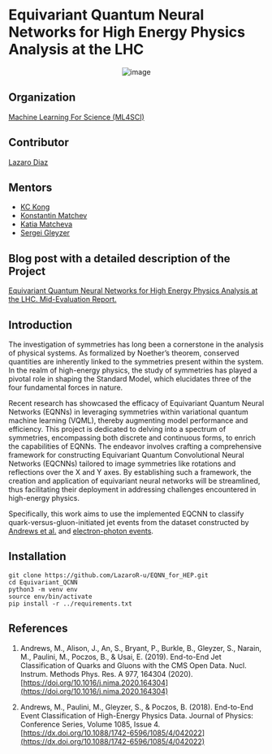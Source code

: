 # Equivariant Quantum Neural Networks for High Energy Physics Analysis at the LHC

<p align="center">
  <img src="https://github.com/LazaroR-u/EQNN/assets/80428982/63d3cc7b-f42f-4989-b203-4cce5eaff822" alt="image">
</p>


## Organization
[Machine Learning For Science (ML4SCI)](https://ml4sci.org/)

## Contributor
[Lazaro Diaz](https://www.linkedin.com/in/lazaro-raul-diaz-lievano/)

## Mentors
- [KC Kong](https://physics.ku.edu/people/kong-kyoungchul)
- [Konstantin Matchev](https://www.phys.ufl.edu/~matchev/)
- [Katia Matcheva](https://www.phys.ufl.edu/wp/index.php/people/faculty/katia-matcheva/)
- [Sergei Gleyzer](http://sergeigleyzer.com/)


## Blog post with a detailed description of the Project
[Equivariant Quantum Neural Networks for High Energy Physics Analysis at the LHC. Mid-Evaluation Report.](https://medium.com/@214lievano/equivariant-quantum-neural-networks-for-high-energy-physics-analysis-at-the-lhc-59b55ed3d43e)


## Introduction

The investigation of symmetries has long been a cornerstone in the analysis of physical systems. As formalized by Noether’s theorem, conserved quantities are inherently linked to the symmetries present within the system. In the realm of high-energy physics, the study of symmetries has played a pivotal role in shaping the Standard Model, which elucidates three of the four fundamental forces in nature. 

Recent research has showcased the efficacy of Equivariant Quantum Neural Networks (EQNNs) in leveraging symmetries within variational quantum machine learning (VQML), thereby augmenting model performance and efficiency. This project is dedicated to delving into a spectrum of symmetries, encompassing both discrete and continuous forms, to enrich the capabilities of EQNNs. The endeavor involves crafting a comprehensive framework for constructing Equivariant Quantum Convolutional Neural Networks (EQCNNs) tailored to image symmetries like rotations and reflections over the X and Y axes. By establishing such a framework, the creation and application of equivariant neural networks will be streamlined, thus facilitating their deployment in addressing challenges encountered in high-energy physics.

Specifically, this work aims to use the implemented EQCNN to classify quark-versus-gluon-initiated jet events from the dataset constructed by [Andrews et al.](https://www.sciencedirect.com/science/article/pii/S0168900220307002?via%3Dihub) and [electron-photon events](https://indico.cern.ch/event/567550/papers/2629451/files/7515-end-end-event_v4.pdf).

## Installation

````
git clone https://github.com/LazaroR-u/EQNN_for_HEP.git
cd Equivariant_QCNN
python3 -m venv env
source env/bin/activate
pip install -r ../requirements.txt
````

## References

1. Andrews, M., Alison, J., An, S., Bryant, P., Burkle, B., Gleyzer, S., Narain, M., Paulini, M., Poczos, B., & Usai, E. (2019). End-to-End Jet Classification of Quarks and Gluons with the CMS Open Data. Nucl. Instrum. Methods Phys. Res. A 977, 164304 (2020). [https://doi.org/10.1016/j.nima.2020.164304](https://doi.org/10.1016/j.nima.2020.164304)

2. Andrews, M., Paulini, M., Gleyzer, S., & Poczos, B. (2018). End-to-End Event Classification of High-Energy Physics Data. Journal of Physics: Conference Series, Volume 1085, Issue 4. [https://dx.doi.org/10.1088/1742-6596/1085/4/042022](https://dx.doi.org/10.1088/1742-6596/1085/4/042022)





